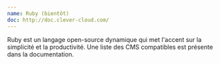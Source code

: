 ```yaml
---
name: Ruby (bientôt)
doc: http://doc.clever-cloud.com/
---
```


Ruby est un langage open-source dynamique qui met l'accent sur la simplicité et la productivité. Une liste des CMS compatibles est présente dans la documentation. 